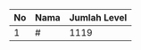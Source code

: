 | No | Nama            | Jumlah Level |
|----|-----------------|--------------|
| 1  | #    |    1119        |
